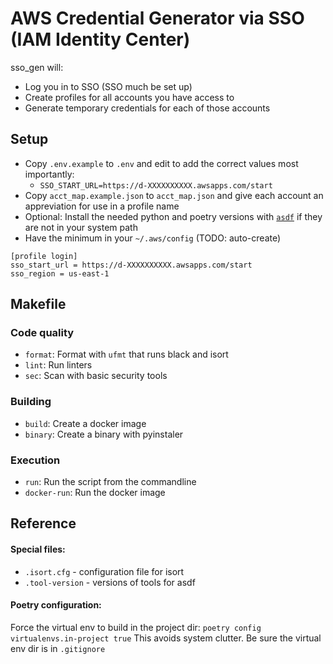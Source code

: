 # AWS Credential Generator via SSO (IAM Identity Center)

sso_gen will:
* Log you in to SSO (SSO much be set up)
* Create profiles for all accounts you have access to
* Generate temporary credentials for each of those accounts

## Setup
* Copy `.env.example` to `.env` and edit to add the correct values most importantly:
  * `SSO_START_URL=https://d-XXXXXXXXXX.awsapps.com/start`
* Copy `acct_map.example.json` to `acct_map.json` and give each account an 
  appreviation for use in a profile name
* Optional: Install the needed python and poetry versions with [`asdf`](https://asdf-vm.com/) if they are not in your system path
* Have the minimum in your `~/.aws/config` (TODO: auto-create)
```
[profile login]
sso_start_url = https://d-XXXXXXXXXX.awsapps.com/start
sso_region = us-east-1
```

## Makefile

### Code quality
* `format`: Format with `ufmt` that runs black and isort
* `lint`: Run linters
* `sec`: Scan with basic security tools

### Building
* `build`: Create a docker image
* `binary`: Create a binary with pyinstaler

### Execution
* `run`: Run the script from the commandline
* `docker-run`: Run the docker image

## Reference
#### Special files:
* `.isort.cfg` - configuration file for isort
* `.tool-version` - versions of tools for asdf

#### Poetry configuration:

Force the virtual env to build in the project dir: `poetry config virtualenvs.in-project true` This avoids system clutter.
Be sure the virtual env dir is in `.gitignore`

